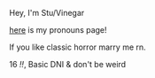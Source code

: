 Hey, I'm Stu/Vinegar

[here](https://en.pronouns.page/@Vinegr) is my pronouns page!

If you like classic horror marry me rn. 

16 *!!*, Basic DNI & don't be weird


<!---
Viinegar/Viinegar is a ✨ special ✨ repository because its `README.md` (this file) appears on your GitHub profile.
You can click the Preview link to take a look at your changes.
--->
